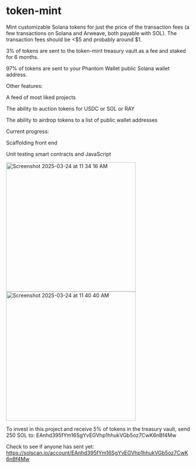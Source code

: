 # token-mint

Mint customizable Solana tokens for just the price of the transaction fees (a few transactions on Solana and Arweave, both payable with SOL). The transaction fees should be <$5 and probably around $1.

3% of tokens are sent to the token-mint treasury vault as a fee and staked for 6 months.

97% of tokens are sent to your Phantom Wallet public Solana wallet address.


Other features:

A feed of most liked projects

The ability to auction tokens for USDC or SOL or RAY

The ability to airdrop tokens to a list of public wallet addresses

Current progress:

Scaffolding front end

Unit testing smart contracts and JavaScript

<img width="353" alt="Screenshot 2025-03-24 at 11 34 16 AM" src="https://github.com/user-attachments/assets/00d8c81d-9c3a-48be-b761-287397135e72" />
<img width="353" alt="Screenshot 2025-03-24 at 11 40 40 AM" src="https://github.com/user-attachments/assets/0d68bc7a-fda5-4e26-a4b4-4989febb2502" />


To invest in this project and receive 5% of tokens in the treasury vault, send 250 SOL to: EAnhd395fYm16SgYvEGVhp1hhukVGb5oz7CwK6nBf4Mw

Check to see if anyone has sent yet: https://solscan.io/account/EAnhd395fYm16SgYvEGVhp1hhukVGb5oz7CwK6nBf4Mw

